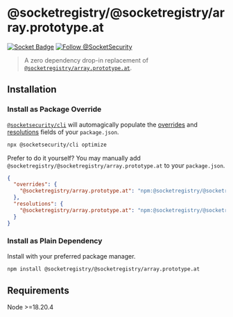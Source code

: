 # @socketregistry/@socketregistry/array.prototype.at

[![Socket Badge](https://socket.dev/api/badge/npm/package/@socketregistry/@socketregistry/array.prototype.at)](https://socket.dev/npm/package/@socketregistry/@socketregistry/array.prototype.at)
[![Follow @SocketSecurity](https://img.shields.io/twitter/follow/SocketSecurity?style=social)](https://twitter.com/SocketSecurity)

> A zero dependency drop-in replacement of
> [`@socketregistry/array.prototype.at`](https://www.npmjs.com/package/@socketregistry/array.prototype.at).

## Installation

### Install as Package Override

[`@socketsecurity/cli`](https://www.npmjs.com/package/@socketsecurity/cli) will
automagically populate the
[overrides](https://docs.npmjs.com/cli/v9/configuring-npm/package-json#overrides)
and [resolutions](https://yarnpkg.com/configuration/manifest#resolutions) fields
of your `package.json`.

```sh
npx @socketsecurity/cli optimize
```

Prefer to do it yourself? You may manually add
`@socketregistry/@socketregistry/array.prototype.at` to your `package.json`.

```json
{
  "overrides": {
    "@socketregistry/array.prototype.at": "npm:@socketregistry/@socketregistry/array.prototype.at@^1"
  },
  "resolutions": {
    "@socketregistry/array.prototype.at": "npm:@socketregistry/@socketregistry/array.prototype.at@^1"
  }
}
```

### Install as Plain Dependency

Install with your preferred package manager.

```sh
npm install @socketregistry/@socketregistry/array.prototype.at
```

## Requirements

Node &gt;=18.20.4
